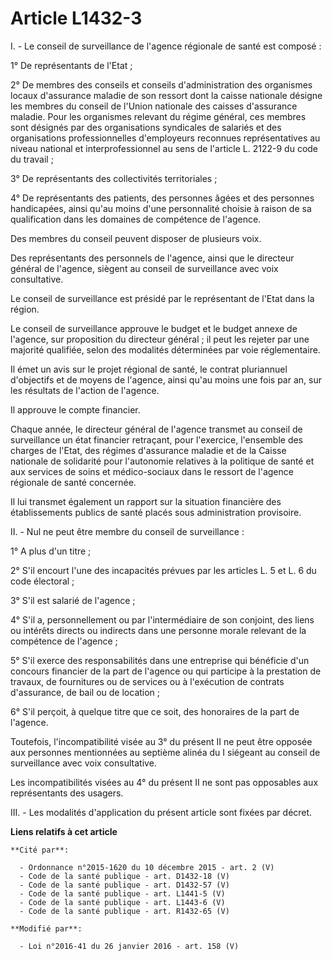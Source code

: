 # Article L1432-3

I. - Le conseil de surveillance de l'agence régionale de santé est composé : 

1° De représentants de l'Etat ; 

2° De membres des conseils et conseils d'administration des organismes locaux d'assurance maladie de son ressort dont la
caisse nationale désigne les membres du conseil de l'Union nationale des caisses d'assurance maladie. Pour les organismes
relevant du régime général, ces membres sont désignés par des organisations syndicales de salariés et des organisations
professionnelles d'employeurs reconnues représentatives au niveau national et interprofessionnel au sens de l'article L.
2122-9 du code du travail ; 

3° De représentants des collectivités territoriales ; 

4° De représentants des patients, des personnes âgées et des personnes handicapées, ainsi qu'au moins d'une personnalité
choisie à raison de sa qualification dans les domaines de compétence de l'agence. 

Des membres du conseil peuvent disposer de plusieurs voix. 

Des représentants des personnels de l'agence, ainsi que le directeur général de l'agence, siègent au conseil de surveillance
avec voix consultative. 

Le conseil de surveillance est présidé par le représentant de l'Etat dans la région. 

Le conseil de surveillance approuve le budget et le budget annexe de l'agence, sur proposition du directeur général ; il peut
les rejeter par une majorité qualifiée, selon des modalités déterminées par voie réglementaire. 

Il émet un avis sur le projet  régional de santé, le contrat pluriannuel d'objectifs et de moyens de l'agence, ainsi qu'au
moins une fois par an, sur les résultats de l'action de l'agence. 

Il approuve le compte financier. 

Chaque année, le directeur général de l'agence transmet au conseil de surveillance un état financier retraçant, pour
l'exercice, l'ensemble des charges de l'Etat, des régimes d'assurance maladie et de la Caisse nationale de solidarité pour
l'autonomie relatives à la politique de santé et aux services de soins et médico-sociaux dans le ressort de l'agence
régionale de santé concernée. 

Il lui transmet également un rapport sur la situation financière des établissements publics de santé placés sous
administration provisoire. 

II. - Nul ne peut être membre du conseil de surveillance : 

1° A plus d'un titre ; 

2° S'il encourt l'une des incapacités prévues par les articles L. 5 et L. 6 du code électoral ; 

3° S'il est salarié de l'agence ; 

4° S'il a, personnellement ou par l'intermédiaire de son conjoint, des liens ou intérêts directs ou indirects dans une
personne morale relevant de la compétence de l'agence ; 

5° S'il exerce des responsabilités dans une entreprise qui bénéficie d'un concours financier de la part de l'agence ou qui
participe à la prestation de travaux, de fournitures ou de services ou à l'exécution de contrats d'assurance, de bail ou de
location ; 

6° S'il perçoit, à quelque titre que ce soit, des honoraires de la part de l'agence. 

Toutefois, l'incompatibilité visée au 3° du présent II ne peut être opposée aux personnes mentionnées au septième alinéa du I
siégeant au conseil de surveillance avec voix consultative. 

Les incompatibilités visées au 4° du présent II ne sont pas opposables aux représentants des usagers. 

III. - Les modalités d'application du présent article sont fixées par décret.

**Liens relatifs à cet article**

	**Cité par**:

	  - Ordonnance n°2015-1620 du 10 décembre 2015 - art. 2 (V)
	  - Code de la santé publique - art. D1432-18 (V)
	  - Code de la santé publique - art. D1432-57 (V)
	  - Code de la santé publique - art. L1441-5 (V)
	  - Code de la santé publique - art. L1443-6 (V)
	  - Code de la santé publique - art. R1432-65 (V)

	**Modifié par**:

	  - Loi n°2016-41 du 26 janvier 2016 - art. 158 (V)
